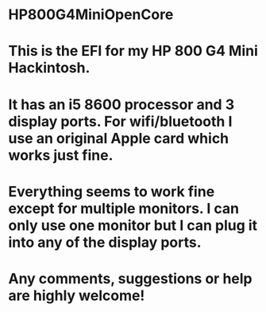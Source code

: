# HP800G4MiniOpenCore

# This is the EFI for my HP 800 G4 Mini Hackintosh. 
# It has an i5 8600 processor and 3 display ports. For wifi/bluetooth I use an original Apple card which works just fine.
# Everything seems to work fine except for multiple monitors. I can only use one monitor but I can plug it into any of the display ports.
# Any comments, suggestions or help are highly welcome!
